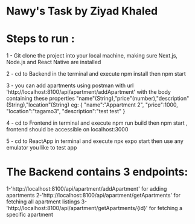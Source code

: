 # Nawy's Task by Ziyad Khaled

# Steps to run :

1 - Git clone the project into your local machine, making sure Next.js, Node.js and React Native are installed

2 - cd to Backend in the terminal and execute npm install then npm start

3 - you can add apartments using postman with url 'http://localhost:8100/api/apartment/addApartment' with the body containing these properties "name"(String),"price"(number),"description"(String),"location"(String)
eg:
{
"name":"Appartment 2",
"price":1000,
"location":"tagamo3",
"description":"test test"
}

4 - cd to Frontend in terminal and execute npm run build then npm start , frontend should be accessible on localhost:3000

5 - cd to ReactApp in terminal and execute npx expo start then use any emulator you like to test app


# The Backend contains 3 endpoints:
1-'http://localhost:8100/api/apartment/addApartment' for adding apartments
2-'http://localhost:8100/api/apartment/getApartments' for fetching all apartment listings
3-'http://localhost:8100/api/apartment/getApartments/{id}' for fetching a specific apartment

